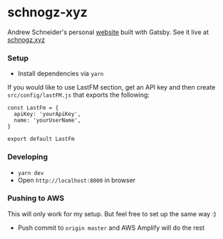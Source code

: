 # schnogz-xyz
Andrew Schneider's personal [website](https://schnogz.xyz) built with Gatsby. See it live at [schnogz.xyz](https://schnogz.xyz)

### Setup
- Install dependencies via `yarn`

If you would like to use LastFM section, get an API key and then create `src/config/lastFM.js` that exports the following:

```
const LastFm = {
  apiKey: 'yourApiKey',
  name: 'yourUserName',
}

export default LastFm
```

### Developing
- `yarn dev`
- Open `http://localhost:8000` in browser

### Pushing to AWS
This will only work for my setup. But feel free to set up the same way :)
- Push commit to `origin master` and AWS Amplify will do the rest
